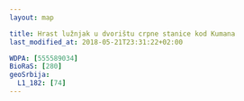 ```yaml
---
layout: map

title: Hrast lužnjak u dvorištu crpne stanice kod Kumana
last_modified_at: 2018-05-21T23:31:22+02:00

WDPA: [555589034]
BioRaS: [280]
geoSrbija:
  L1_182: [74]
---
```


